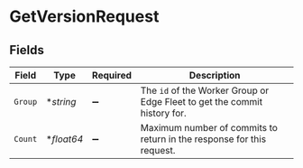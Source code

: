 # GetVersionRequest


## Fields

| Field                                                                                | Type                                                                                 | Required                                                                             | Description                                                                          |
| ------------------------------------------------------------------------------------ | ------------------------------------------------------------------------------------ | ------------------------------------------------------------------------------------ | ------------------------------------------------------------------------------------ |
| `Group`                                                                              | **string*                                                                            | :heavy_minus_sign:                                                                   | The <code>id</code> of the Worker Group or Edge Fleet to get the commit history for. |
| `Count`                                                                              | **float64*                                                                           | :heavy_minus_sign:                                                                   | Maximum number of commits to return in the response for this request.                |